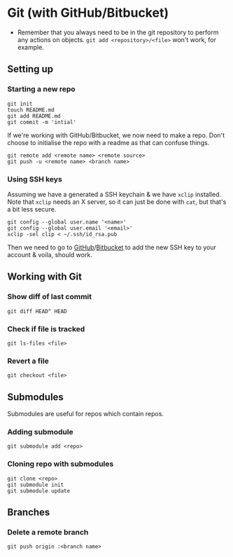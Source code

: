 # Git (with GitHub/Bitbucket)

* Remember that you always need to be in the git repository to perform any actions on objects. `git add <repository>/<file>` won't work, for example. 

## Setting up

### Starting a new repo

    git init
    touch README.md
    git add README.md
    git commit -m 'intial'

If we're working with GitHub/Bitbucket, we now need to make a repo. Don't choose to initialise the repo with a readme as that can confuse things.

    git remote add <remote name> <remote source>
    git push -u <remote name> <branch name>

### Using SSH keys

Assuming we have a generated a SSH keychain & we have `xclip` installed. Note that `xclip` needs an X server, so it can just be done with `cat`, but that's a bit less secure.

    git config --global user.name '<name>'
    git config --global user.email '<email>'
    xclip -sel clip < ~/.ssh/id_rsa.pub

Then we need to go to [GitHub](https://github.com/settings/ssh)/[Bitbucket](https://bitbucket.org/account/user/<userid>/ssh-keys/) to add the new SSH key to your account & voila, should work.

## Working with Git

### Show diff of last commit

    git diff HEAD^ HEAD

### Check if file is tracked

    git ls-files <file>

### Revert a file

    git checkout <file>

## Submodules

Submodules are useful for repos which contain repos. 

### Adding submodule

    git submodule add <repo>

### Cloning repo with submodules

    git clone <repo>
    git submodule init
    git submodule update

## Branches

### Delete a remote branch

    git push origin :<branch name>
